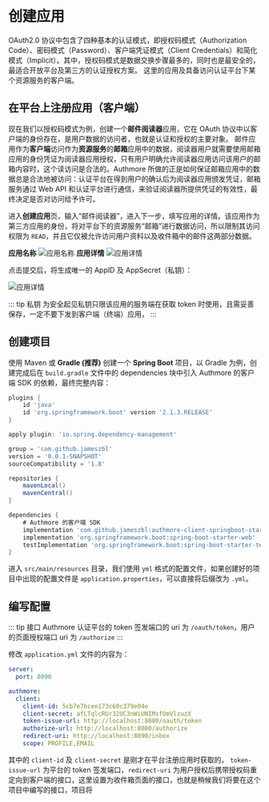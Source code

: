 # 创建应用

OAuth2.0 协议中包含了四种基本的认证模式，即授权码模式（Authorization Code）、密码模式（Password）、客户端凭证模式（Client Credentials）和简化模式（Implicit）。其中，授权码模式是数据交换步骤最多的，同时也是最安全的，最适合开放平台及第三方的认证授权方案。
这里的应用及具备访问认证平台下某个资源服务的客户端。

## 在平台上注册应用（客户端）

现在我们以授权码模式为例，创建一个**邮件阅读器**应用，它在 OAuth 协议中以客户端的身份存在，是用户数据的访问者，也就是认证和授权的主要对象。
邮件应用作为**客户端**访问作为**资源服务**的**邮箱**应用中的数据，阅读器用户就需要使用邮箱应用的身份凭证为阅读器应用授权，只有用户明确允许阅读器应用访问该用户的邮箱内容时，这个读访问是合法的。Authmore 所做的正是如何保证邮箱应用中的数据总是合法地被访问：认证平台在得到用户的确认后为阅读器应用颁发凭证，邮箱服务通过 Web API 和认证平台进行通信，来验证阅读器所提供凭证的有效性，最终决定是否对访问给予许可。

进入**创建应用**页，输入“邮件阅读器”，进入下一步，填写应用的详情。该应用作为第三方应用的身份，将对平台下的资源服务“邮箱”进行数据访问，所以限制其访问权限为 ``READ``，并且它仅被允许访问用户资料以及收件箱中的邮件这两部分数据。

**应用名称**
![应用名称](/client_name.png)
**应用详情**
![应用详情](/client_details.png)

点击提交后，将生成唯一的 AppID 及 AppSecret（私钥）：

![应用详情](/client_result.png)

::: tip 私钥
为安全起见私钥只限该应用的服务端在获取 token 时使用，且需妥善保存，一定不要下发到客户端（终端）应用，
:::

## 创建项目

使用 Maven 或 **Gradle (推荐)** 创建一个 **Spring Boot** 项目，以 Gradle 为例，创建完成后在 ``build.gradle`` 文件中的 dependencies 块中引入 Authmore 的客户端 SDK 的依赖，最终完整内容：

```groovy
plugins {
    id 'java'
    id 'org.springframework.boot' version '2.1.3.RELEASE'
}

apply plugin: 'io.spring.dependency-management'

group = 'com.github.jameszbl'
version = '0.0.1-SNAPSHOT'
sourceCompatibility = '1.8'

repositories {
    mavenLocal()
    mavenCentral()
}

dependencies {
    # Authmore 的客户端 SDK
    implementation 'com.github.jameszbl:authmore-client-springboot-starter:1.0-RC'
    implementation 'org.springframework.boot:spring-boot-starter-web'
    testImplementation 'org.springframework.boot:spring-boot-starter-test'
}
```

进入 ``src/main/resources`` 目录，我们使用 ``yml`` 格式的配置文件，如果创建好的项目中出现的配置文件是 ``application.properties``，可以直接将后缀改为 ``.yml``。

## 编写配置

::: tip 接口
Authmore 认证平台的 token 签发端口的 uri 为 ``/oauth/token``，用户的页面授权端口 uri 为 ``/authorize``
:::

修改 ``application.yml`` 文件的内容为：

```yaml
server:
  port: 8090

authmore:
  client:
    client-id: 5cb7e7bcee173c60c379e04e
    client-secret: afLTqlcRUr32UC3nWiUNIMsfOmVlzuzX
    token-issue-url: http://localhost:8080/oauth/token
    authorize-url: http://localhost:8080/authorize
    redirect-uri: http://localhost:8090/inbox
    scope: PROFILE,EMAIL
```

其中的 ``client-id`` 及 ``client-secret`` 是刚才在平台注册应用时获取的， ``token-issue-url`` 为平台的 token 签发端口，``redirect-uri`` 为用户授权后携带授权码重定向到客户端的接口，这里设置为收件箱页面的接口，也就是稍候我们将要在这个项目中编写的接口，项目将